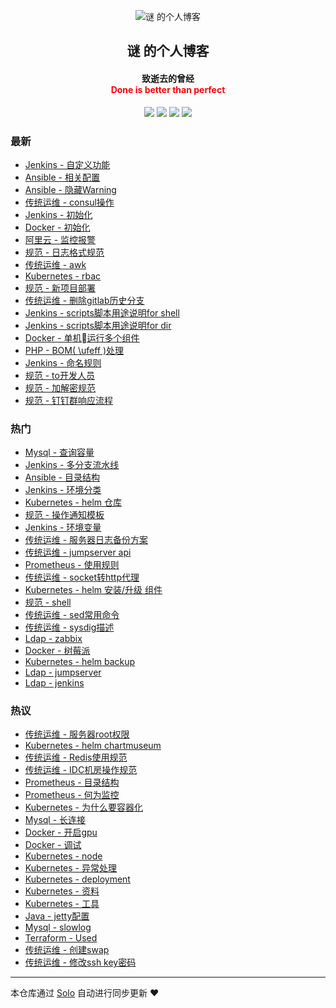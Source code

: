 <p align="center"><img alt="谜 的个人博客" src=""></p><h2 align="center">
谜 的个人博客
</h2>

<h4 align="center">致逝去的曾经</br><font color="red"> Done is better than perfect </font></h4>
<p align="center"><a title="谜 的个人博客" target="_blank" href="https://github.com/njqaaa/solo-blog"><img src="https://img.shields.io/github/last-commit/njqaaa/solo-blog.svg?style=flat-square&color=FF9900"></a>
<a title="GitHub repo size in bytes" target="_blank" href="https://github.com/njqaaa/solo-blog"><img src="https://img.shields.io/github/repo-size/njqaaa/solo-blog.svg?style=flat-square"></a>
<a title="Solo Version" target="_blank" href="https://github.com/b3log/solo/releases"><img src="https://img.shields.io/badge/solo-3.6.5-f1e05a.svg?style=flat-square&color=blueviolet"></a>
<a title="Hits" target="_blank" href="https://github.com/b3log/hits"><img src="https://hits.b3log.org/njqaaa/solo-blog.svg"></a></p>

### 最新

* [Jenkins - 自定义功能](http://www-njq.51vip.biz/articles/2019/10/29/1572335947879.html)
* [Ansible - 相关配置](http://www-njq.51vip.biz/articles/2019/10/29/1572334223617.html)
* [Ansible - 隐藏Warning](http://www-njq.51vip.biz/articles/2019/10/29/1572334048609.html)
* [传统运维 - consul操作](http://www-njq.51vip.biz/articles/2019/10/28/1572253717120.html)
* [Jenkins - 初始化](http://www-njq.51vip.biz/articles/2019/10/25/1572005122202.html)
* [Docker - 初始化](http://www-njq.51vip.biz/articles/2019/10/25/1572002318110.html)
* [阿里云 - 监控报警](http://www-njq.51vip.biz/articles/2019/10/25/1571993976779.html)
* [规范 - 日志格式规范](http://www-njq.51vip.biz/articles/2019/10/25/1571993048779.html)
* [传统运维 - awk](http://www-njq.51vip.biz/articles/2019/10/25/1571992379724.html)
* [Kubernetes - rbac](http://www-njq.51vip.biz/articles/2019/10/25/1571984476513.html)
* [规范 - 新项目部署](http://www-njq.51vip.biz/articles/2019/10/24/1571929920185.html)
* [传统运维 - 删除gitlab历史分支](http://www-njq.51vip.biz/articles/2019/10/24/1571903622675.html)
* [Jenkins - scripts脚本用途说明for shell](http://www-njq.51vip.biz/articles/2019/10/24/1571901180981.html)
* [Jenkins - scripts脚本用途说明for dir](http://www-njq.51vip.biz/articles/2019/10/24/1571900146063.html)
* [Docker - 单机运行多个组件](http://www-njq.51vip.biz/articles/2019/10/24/1571899109486.html)
* [PHP - BOM( \ufeff )处理 ](http://www-njq.51vip.biz/articles/2019/10/23/1571842974386.html)
* [Jenkins - 命名规则](http://www-njq.51vip.biz/articles/2019/10/23/1571817811388.html)
* [规范 - to开发人员](http://www-njq.51vip.biz/articles/2019/10/23/1571817536150.html)
* [规范 - 加解密规范](http://www-njq.51vip.biz/articles/2019/10/23/1571817475801.html)
* [规范 - 钉钉群响应流程](http://www-njq.51vip.biz/articles/2019/10/23/1571817372897.html)

### 热门

* [Mysql - 查询容量](http://www-njq.51vip.biz/articles/2019/10/21/1571648624293.html)
* [Jenkins - 多分支流水线](http://www-njq.51vip.biz/articles/2019/10/23/1571807456042.html)
* [Ansible - 目录结构](http://www-njq.51vip.biz/articles/2019/10/21/1571650454969.html)
* [Jenkins - 环境分类](http://www-njq.51vip.biz/articles/2019/10/23/1571810837264.html)
* [Kubernetes - helm 仓库](http://www-njq.51vip.biz/articles/2019/10/21/1571644454171.html)
* [规范 - 操作通知模板](http://www-njq.51vip.biz/articles/2019/10/22/1571722225906.html)
* [Jenkins - 环境变量](http://www-njq.51vip.biz/articles/2019/10/23/1571807280771.html)
* [传统运维 - 服务器日志备份方案](http://www-njq.51vip.biz/articles/2019/10/23/1571814241001.html)
* [传统运维 - jumpserver api](http://www-njq.51vip.biz/articles/2019/10/23/1571816602789.html)
* [Prometheus - 使用规则](http://www-njq.51vip.biz/articles/2019/10/22/1571731298273.html)
* [传统运维 - socket转http代理](http://www-njq.51vip.biz/articles/2019/10/22/1571722759291.html)
* [Kubernetes - helm 安装/升级 组件](http://www-njq.51vip.biz/articles/2019/10/23/1571812684005.html)
* [规范 - shell](http://www-njq.51vip.biz/articles/2019/10/22/1571722353743.html)
* [传统运维 - sed常用命令](http://www-njq.51vip.biz/articles/2019/10/21/1571649103160.html)
* [传统运维 - sysdig描述](http://www-njq.51vip.biz/articles/2019/10/22/1571730148811.html)
* [Ldap - zabbix](http://www-njq.51vip.biz/articles/2019/10/22/1571721208875.html)
* [Docker - 树莓派](http://www-njq.51vip.biz/articles/2019/10/21/1571659195708.html)
* [Kubernetes - helm backup](http://www-njq.51vip.biz/articles/2019/10/23/1571812476296.html)
* [Ldap - jumpserver](http://www-njq.51vip.biz/articles/2019/10/22/1571721374525.html)
* [Ldap - jenkins](http://www-njq.51vip.biz/articles/2019/10/22/1571721449166.html)

### 热议

* [传统运维 - 服务器root权限](http://www-njq.51vip.biz/articles/2019/10/23/1571813539473.html)
* [Kubernetes - helm chartmuseum](http://www-njq.51vip.biz/articles/2019/10/23/1571812641180.html)
* [传统运维 - Redis使用规范](http://www-njq.51vip.biz/articles/2019/10/23/1571817251963.html)
* [传统运维 - IDC机房操作规范](http://www-njq.51vip.biz/articles/2019/10/23/1571817137705.html)
* [Prometheus - 目录结构](http://www-njq.51vip.biz/articles/2019/10/22/1571731024256.html)
* [Prometheus - 何为监控](http://www-njq.51vip.biz/articles/2019/10/22/1571730978595.html)
* [Kubernetes - 为什么要容器化](http://www-njq.51vip.biz/articles/2019/10/22/1571730503925.html)
* [Mysql - 长连接](http://www-njq.51vip.biz/articles/2019/10/22/1571730276632.html)
* [Docker - 开启gpu](http://www-njq.51vip.biz/articles/2019/10/21/1571644203097.html)
* [Docker - 调试](http://www-njq.51vip.biz/articles/2019/10/21/1571644308871.html)
* [Kubernetes - node](http://www-njq.51vip.biz/articles/2019/10/21/1571647978787.html)
* [Kubernetes - 异常处理](http://www-njq.51vip.biz/articles/2019/10/21/1571648346180.html)
* [Kubernetes - deployment](http://www-njq.51vip.biz/articles/2019/10/21/1571648375829.html)
* [Kubernetes - 资料](http://www-njq.51vip.biz/articles/2019/10/21/1571648463572.html)
* [Kubernetes - 工具](http://www-njq.51vip.biz/articles/2019/10/21/1571648494965.html)
* [Java - jetty配置](http://www-njq.51vip.biz/articles/2019/10/21/1571650615821.html)
* [Mysql - slowlog](http://www-njq.51vip.biz/articles/2019/10/21/1571648653371.html)
* [Terraform - Used](http://www-njq.51vip.biz/articles/2019/10/21/1571648974851.html)
* [传统运维 - 创建swap](http://www-njq.51vip.biz/articles/2019/10/21/1571649022625.html)
* [传统运维 - 修改ssh key密码](http://www-njq.51vip.biz/articles/2019/10/21/1571649068844.html)

---

本仓库通过 [Solo](https://github.com/b3log/solo) 自动进行同步更新 ❤️ 